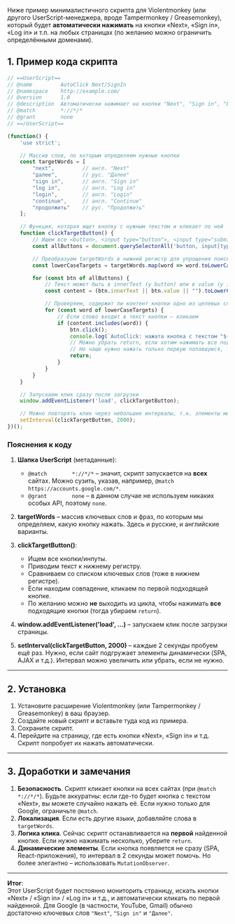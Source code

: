 Ниже пример минималистичного скрипта для Violentmonkey (или другого UserScript-менеджера, вроде Tampermonkey / Greasemonkey), который будет **автоматически нажимать** на кнопки «Next», «Sign in», «Log in» и т.п. на любых страницах (по желанию можно ограничить определёнными доменами).

## 1. Пример кода скрипта

```js
// ==UserScript==
// @name         AutoClick Next/SignIn
// @namespace    http://example.com/
// @version      1.0
// @description  Автоматически нажимает на кнопки "Next", "Sign in", "Log in", "Далее", "Продолжить" и т.д.
// @match        *://*/*
// @grant        none
// ==/UserScript==

(function() {
    'use strict';

    // Массив слов, по которым определяем нужные кнопки
    const targetWords = [
        "next",         // англ. "Next"
        "далее",        // рус. "Далее"
        "sign in",      // англ. "Sign in"
        "log in",       // англ. "Log in"
        "login",        // англ. "Login"
        "continue",     // англ. "Continue"
        "продолжить"    // рус. "Продолжить"
    ];

    // Функция, которая ищет кнопку с нужным текстом и кликает по ней
    function clickTargetButton() {
        // Ищем все <button>, <input type="button">, <input type="submit"> и т.д.
        const allButtons = document.querySelectorAll('button, input[type="button"], input[type="submit"]');

        // Преобразуем targetWords в нижний регистр для упрощения поиска
        const lowerCaseTargets = targetWords.map(word => word.toLowerCase());

        for (const btn of allButtons) {
            // Текст может быть в innerText (у button) или в value (у input)
            const content = (btn.innerText || btn.value || "").toLowerCase().trim();

            // Проверяем, содержит ли контент кнопки одно из целевых слов
            for (const word of lowerCaseTargets) {
                // Если слово входит в текст кнопки – кликаем
                if (content.includes(word)) {
                    btn.click();
                    console.log(`AutoClick: нажата кнопка с текстом "${btn.innerText || btn.value}"`);
                    // Можно убрать return, если хотим нажимать все подходящие кнопки
                    // Но чаще нужно нажать только первую попавшуюся, так что выходим
                    return;
                }
            }
        }
    }

    // Запускаем клик сразу после загрузки
    window.addEventListener('load', clickTargetButton);

    // Можно повторять клик через небольшие интервалы, т.к. элементы могут подгружаться динамически
    setInterval(clickTargetButton, 2000);
})();
```

### Пояснения к коду

1. **Шапка UserScript** (метаданные):
   - `@match        *://*/*` – значит, скрипт запускается на **всех** сайтах. Можно сузить, указав, например, `@match https://accounts.google.com/*`.
   - `@grant        none` – в данном случае не используем никаких особых API, поэтому `none`.

2. **targetWords** – массив ключевых слов и фраз, по которым мы определяем, какую кнопку нажать. Здесь и русские, и английские варианты.

3. **clickTargetButton()**:
   - Ищем все кнопки/инпуты.
   - Приводим текст к нижнему регистру.
   - Сравниваем со списком ключевых слов (тоже в нижнем регистре).
   - Если находим совпадение, кликаем по первой подходящей кнопке.  
   - По желанию можно **не** выходить из цикла, чтобы нажимать **все** подходящие кнопки (тогда убираем `return`).

4. **window.addEventListener('load', …)** – запускаем клик после загрузки страницы.

5. **setInterval(clickTargetButton, 2000)** – каждые 2 секунды пробуем ещё раз. Нужно, если сайт подгружает элементы динамически (SPA, AJAX и т.д.). Интервал можно увеличить или убрать, если не нужно.

---

## 2. Установка

1. Установите расширение Violentmonkey (или Tampermonkey / Greasemonkey) в ваш браузер.
2. Создайте новый скрипт и вставьте туда код из примера.
3. Сохраните скрипт.
4. Перейдите на страницу, где есть кнопки «Next», «Sign in» и т.д. Скрипт попробует их нажать автоматически.

---

## 3. Доработки и замечания

1. **Безопасность**. Скрипт кликает кнопки на всех сайтах (при `@match *://*/*`). Будьте аккуратны: если где-то будет кнопка с текстом «Next», вы можете случайно нажать её. Если нужно только для Google, ограничьте `@match`.
2. **Локализация**. Если есть другие языки, добавляйте слова в `targetWords`.
3. **Логика клика**. Сейчас скрипт останавливается на **первой** найденной кнопке. Если нужно нажимать несколько, уберите `return`.
4. **Динамические элементы**. Если кнопка появляется не сразу (SPA, React-приложения), то интервал в 2 секунды может помочь. Но более элегантно – использовать `MutationObserver`.

---

**Итог**:  
Этот UserScript будет постоянно мониторить страницу, искать кнопки «Next» / «Sign in» / «Log in» и т.д., и автоматически кликать по первой найденной. Для Google (в частности, YouTube, Gmail) обычно достаточно ключевых слов `"Next"`, `"Sign in"` и `"Далее"`.  
